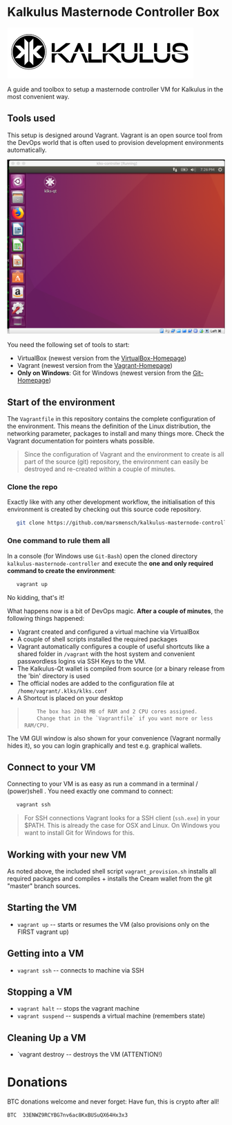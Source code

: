 # Kalkulus Masternode Controller Box

![Kalkulus logo](/img/logo_header.png)

A guide and toolbox to setup a masternode controller VM for Kalkulus in the most convenient way.


## Tools used

This setup is designed around Vagrant. Vagrant is an open source tool from the DevOps world that is often used to provision development environments automatically. 

![The final result](/img/vm_window.png)

You need the following set of tools to start:  

* VirtualBox (newest version from the [VirtualBox-Homepage])
* Vagrant (newest version from the [Vagrant-Homepage])
* **Only on Windows**: Git for Windows (newest version from the [Git-Homepage])

## Start of the environment

The `Vagrantfile` in this repository contains the complete configuration of the environment. This means the definition of the Linux distribution, the networking parameter, packages to install and many things more. Check the Vagrant documentation for pointers whats possible.

> Since the configuration of Vagrant and the environment to create is all part of the source (git) repository, the environment can easily be destroyed and re-created within a couple of minutes.

### Clone the repo

Exactly like with any other development workflow,  the initialisation of this environment is created by checking out this source code repository.
```sh
   git clone https://github.com/marsmensch/kalkulus-masternode-controller.git
```

### One command to rule them all

In a console (for Windows use `Git-Bash`) open the cloned directory `kalkulus-masternode-controller` and execute the **one and only required command to create the environment**:

```sh
   vagrant up
```

No kidding, that's it!

What happens now is a bit of DevOps magic. **After a couple of minutes**, the following things happened:

* Vagrant created and configured a virtual machine via VirtualBox
* A couple of shell scripts installed the required packages
* Vagrant automatically configures a couple of useful shortcuts like a shared folder in `/vagrant` with the host system and convenient passwordless logins via SSH Keys to the VM. 
* The Kalkulus-Qt wallet is compiled from source (or a binary release from the 'bin' directory is used
* The official nodes are added to the configuration file at `/home/vagrant/.klks/klks.conf`
* A Shortcut is placed on your desktop

>         The box has 2048 MB of RAM and 2 CPU cores assigned.
>         Change that in the `Vagrantfile` if you want more or less RAM/CPU.

The VM GUI window is also shown for your convenience (Vagrant normally hides it), so you can login graphically and test e.g. graphical wallets.

## Connect to your VM

Connecting to your VM is as easy as run a command in a terminal / (power)shell . You need exactly one command to connect:

```sh
   vagrant ssh
```

> For SSH connections Vagrant looks for a SSH client (`ssh.exe`) in your $PATH. This is already the case for OSX and Linux. On Windows you want to install Git for Windows for this.

## Working with your new VM

As noted above, the included shell script `vagrant_provision.sh` installs all required packages and compiles + installs the Cream wallet from the git "master" branch sources.

## Starting the VM
- `vagrant up`                  -- starts or resumes the VM (also provisions only on the FIRST vagrant up)

## Getting into a VM
- `vagrant ssh`                 -- connects to machine via SSH

## Stopping a VM
- `vagrant halt`                -- stops the vagrant machine
- `vagrant suspend`             -- suspends a virtual machine (remembers state)

## Cleaning Up a VM
- `vagrant destroy              -- destroys the VM (ATTENTION!) 

# Donations

BTC donations welcome and never forget: Have fun, this is crypto after all!

```
BTC  33ENWZ9RCYBG7nv6ac8KxBUSuQX64Hx3x3
```

[Git-Homepage]: <https://github.com/git-for-windows/git/releases/latest>
[VirtualBox-Homepage]: <https://www.virtualbox.org/wiki/Downloads>
[Vagrant-Homepage]: <https://www.vagrantup.com/downloads.html>
[Kalkulus-Homepage]: <http://kalkulus.trade/>
